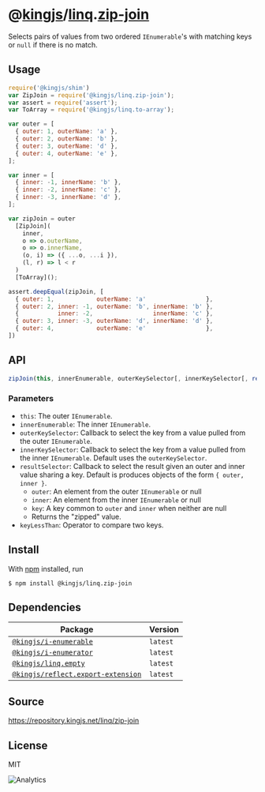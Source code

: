 # @[kingjs][@kingjs]/[linq][ns0].[zip-join][ns1]
Selects pairs of values from two ordered  `IEnumerable`'s with matching keys or `null` if there is no match.
## Usage
```js
require('@kingjs/shim')
var ZipJoin = require('@kingjs/linq.zip-join');
var assert = require('assert');
var ToArray = require('@kingjs/linq.to-array');

var outer = [
  { outer: 1, outerName: 'a' },
  { outer: 2, outerName: 'b' },
  { outer: 3, outerName: 'd' },
  { outer: 4, outerName: 'e' },
];

var inner = [
  { inner: -1, innerName: 'b' },
  { inner: -2, innerName: 'c' },
  { inner: -3, innerName: 'd' },
];

var zipJoin = outer
  [ZipJoin](
    inner,
    o => o.outerName,
    o => o.innerName,
    (o, i) => ({ ...o, ...i }),
    (l, r) => l < r
  )
  [ToArray]();

assert.deepEqual(zipJoin, [
  { outer: 1,            outerName: 'a'                 },
  { outer: 2, inner: -1, outerName: 'b', innerName: 'b' },
  {           inner: -2,                 innerName: 'c' },
  { outer: 3, inner: -3, outerName: 'd', innerName: 'd' },
  { outer: 4,            outerName: 'e'                 },
])
```

## API
```ts
zipJoin(this, innerEnumerable, outerKeySelector[, innerKeySelector[, resultSelector(outer, inner, key)[, keyLessThan]]])
```

### Parameters
- `this`: The outer `IEnumerable`.
- `innerEnumerable`: The inner `IEnumerable`.
- `outerKeySelector`: Callback to select the key  from a value pulled from the outer `IEnumerable`.
- `innerKeySelector`: Callback to select the key  from a value pulled from the inner `IEnumerable`. Default uses the `outerKeySelector`.
- `resultSelector`: Callback to select the result given an outer and inner value sharing a key. Default is produces objects of the form `{ outer, inner }`.
  - `outer`: An element from the outer `IEnumerable` or null
  - `inner`: An element from the inner `IEnumerable` or null
  - `key`: A key common to `outer` and `inner` when neither are null
  - Returns the "zipped" value.
- `keyLessThan`: Operator to compare two keys.



## Install
With [npm](https://npmjs.org/) installed, run
```
$ npm install @kingjs/linq.zip-join
```
## Dependencies
|Package|Version|
|---|---|
|[`@kingjs/i-enumerable`](https://www.npmjs.com/package/@kingjs/i-enumerable)|`latest`|
|[`@kingjs/i-enumerator`](https://www.npmjs.com/package/@kingjs/i-enumerator)|`latest`|
|[`@kingjs/linq.empty`](https://www.npmjs.com/package/@kingjs/linq.empty)|`latest`|
|[`@kingjs/reflect.export-extension`](https://www.npmjs.com/package/@kingjs/reflect.export-extension)|`latest`|
## Source
https://repository.kingjs.net/linq/zip-join
## License
MIT

![Analytics](https://analytics.kingjs.net/linq/zip-join)

[@kingjs]: https://www.npmjs.com/package/kingjs
[ns0]: https://www.npmjs.com/package/@kingjs/linq
[ns1]: https://www.npmjs.com/package/@kingjs/linq.zip-join
